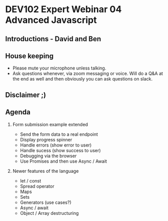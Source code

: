 # DEV102 Expert Webinar 04 Advanced Javascript 

## Introductions - David and Ben
## House keeping 
  - Please mute your microphone unless talking.
  - Ask questions whenever, via zoom messaging or voice. Will do a Q&A at the end as well and then obviously you can ask questions on slack.
## Disclaimer ;)  
  
## Agenda 

1. Form submission example extended
    - Send the form data to a real endpoint
    - Display progress spinner
    - Handle errors (show error to user)
    - Handle sucess (show success to user)
    - Debugging via the browser
    - Use Promises and then use Async / Await      
    
1. Newer features of the language
    - let / const
    - Spread operator
    - Maps
    - Sets
    - Generators (use cases?)
    - Async / await
    - Object / Array destructuring

